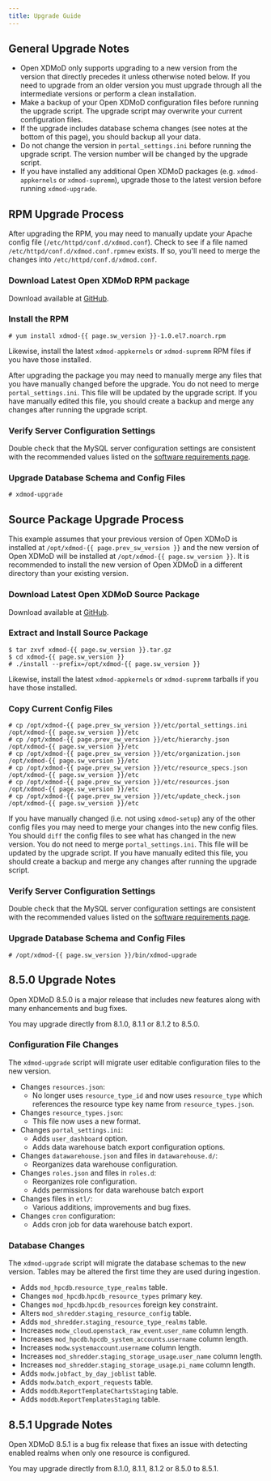 ```yaml
---
title: Upgrade Guide
---
```


General Upgrade Notes
---------------------

- Open XDMoD only supports upgrading to a new version from the version that
  directly precedes it unless otherwise noted below.  If you need to upgrade
  from an older version you must upgrade through all the intermediate versions
  or perform a clean installation.
- Make a backup of your Open XDMoD configuration files before running
  the upgrade script.  The upgrade script may overwrite your current
  configuration files.
- If the upgrade includes database schema changes (see notes at the
  bottom of this page), you should backup all your data.
- Do not change the version in `portal_settings.ini` before running the
  upgrade script.  The version number will be changed by the upgrade
  script.
- If you have installed any additional Open XDMoD packages (e.g.
  `xdmod-appkernels` or `xdmod-supremm`), upgrade those to the latest
  version before running `xdmod-upgrade`.

RPM Upgrade Process
-------------------

After upgrading the RPM, you may need to manually update your Apache
config file (`/etc/httpd/conf.d/xdmod.conf`).  Check to see if a file
named `/etc/httpd/conf.d/xdmod.conf.rpmnew` exists.  If so, you'll need
to merge the changes into `/etc/httpd/conf.d/xdmod.conf`.

### Download Latest Open XDMoD RPM package

Download available at [GitHub][github-latest-release].

### Install the RPM

    # yum install xdmod-{{ page.sw_version }}-1.0.el7.noarch.rpm

Likewise, install the latest `xdmod-appkernels` or `xdmod-supremm` RPM
files if you have those installed.

After upgrading the package you may need to manually merge any files
that you have manually changed before the upgrade.  You do not need to
merge `portal_settings.ini`.  This file will be updated by the upgrade
script.  If you have manually edited this file, you should create a
backup and merge any changes after running the upgrade script.

### Verify Server Configuration Settings

Double check that the MySQL server configuration settings are consistent with
the recommended values listed on the [software requirements page][mysql-config].

### Upgrade Database Schema and Config Files

    # xdmod-upgrade

Source Package Upgrade Process
------------------------------

This example assumes that your previous version of Open XDMoD is installed at
`/opt/xdmod-{{ page.prev_sw_version }}` and the new version of Open XDMoD will be installed at
`/opt/xdmod-{{ page.sw_version }}`.  It is recommended to install the new version of Open XDMoD
in a different directory than your existing version.

### Download Latest Open XDMoD Source Package

Download available at [GitHub][github-latest-release].

### Extract and Install Source Package

    $ tar zxvf xdmod-{{ page.sw_version }}.tar.gz
    $ cd xdmod-{{ page.sw_version }}
    # ./install --prefix=/opt/xdmod-{{ page.sw_version }}

Likewise, install the latest `xdmod-appkernels` or `xdmod-supremm`
tarballs if you have those installed.

### Copy Current Config Files

    # cp /opt/xdmod-{{ page.prev_sw_version }}/etc/portal_settings.ini /opt/xdmod-{{ page.sw_version }}/etc
    # cp /opt/xdmod-{{ page.prev_sw_version }}/etc/hierarchy.json      /opt/xdmod-{{ page.sw_version }}/etc
    # cp /opt/xdmod-{{ page.prev_sw_version }}/etc/organization.json   /opt/xdmod-{{ page.sw_version }}/etc
    # cp /opt/xdmod-{{ page.prev_sw_version }}/etc/resource_specs.json /opt/xdmod-{{ page.sw_version }}/etc
    # cp /opt/xdmod-{{ page.prev_sw_version }}/etc/resources.json      /opt/xdmod-{{ page.sw_version }}/etc
    # cp /opt/xdmod-{{ page.prev_sw_version }}/etc/update_check.json   /opt/xdmod-{{ page.sw_version }}/etc

If you have manually changed (i.e. not using `xdmod-setup`) any of the
other config files you may need to merge your changes into the new
config files.  You should `diff` the config files to see what has
changed in the new version.  You do not need to merge
`portal_settings.ini`.  This file will be updated by the upgrade script.
If you have manually edited this file, you should create a backup and
merge any changes after running the upgrade script.

### Verify Server Configuration Settings

Double check that the MySQL server configuration settings are consistent with
the recommended values listed on the [software requirements page][mysql-config].

### Upgrade Database Schema and Config Files

    # /opt/xdmod-{{ page.sw_version }}/bin/xdmod-upgrade

8.5.0 Upgrade Notes
-------------------

Open XDMoD 8.5.0 is a major release that includes new features along with many
enhancements and bug fixes.

You may upgrade directly from 8.1.0, 8.1.1 or 8.1.2 to 8.5.0.

### Configuration File Changes

The `xdmod-upgrade` script will migrate user editable configuration files to
the new version.

- Changes `resources.json`:
    - No longer uses `resource_type_id` and now uses `resource_type` which
      references the resource type key name from `resource_types.json`.
- Changes `resource_types.json`:
    - This file now uses a new format.
- Changes `portal_settings.ini`:
    - Adds `user_dashboard` option.
    - Adds data warehouse batch export configuration options.
- Changes `datawarehouse.json` and files in `datawarehouse.d/`:
    - Reorganizes data warehouse configuration.
- Changes `roles.json` and files in `roles.d`:
    - Reorganizes role configuration.
    - Adds permissions for data warehouse batch export
- Changes files in `etl/`:
    - Various additions, improvements and bug fixes.
- Changes `cron` configuration:
    - Adds cron job for data warehouse batch export.

### Database Changes

The `xdmod-upgrade` script will migrate the database schemas to the new
version.  Tables may be altered the first time they are used during ingestion.

- Adds `mod_hpcdb`.`resource_type_realms` table.
- Changes `mod_hpcdb`.`hpcdb_resource_types` primary key.
- Changes `mod_hpcdb`.`hpcdb_resources` foreign key constraint.
- Alters `mod_shredder`.`staging_resource_config` table.
- Adds `mod_shredder`.`staging_resource_type_realms` table.
- Increases `modw_cloud`.`openstack_raw_event`.`user_name` column length.
- Increases `mod_hpcdb`.`hpcdb_system_accounts`.`username` column length.
- Increases `modw`.`systemaccount`.`username` column length.
- Increases `mod_shredder`.`staging_storage_usage`.`user_name` column length.
- Increases `mod_shredder`.`staging_storage_usage`.`pi_name` column length.
- Adds `modw`.`jobfact_by_day_joblist` table.
- Adds `modw`.`batch_export_requests` table.
- Adds `moddb`.`ReportTemplateChartsStaging` table.
- Adds `moddb`.`ReportTemplatesStaging` table.

8.5.1 Upgrade Notes
-------------------

Open XDMoD 8.5.1 is a bug fix release that fixes an issue with detecting
enabled realms when only one resource is configured.

You may upgrade directly from 8.1.0, 8.1.1, 8.1.2 or 8.5.0 to 8.5.1.

[github-latest-release]: https://github.com/ubccr/xdmod/releases/latest
[mysql-config]: software-requirements.md#mysql
